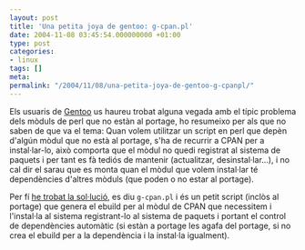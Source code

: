 ```yaml
---
layout: post
title: 'Una petita joya de gentoo: g-cpan.pl'
date: 2004-11-08 03:45:54.000000000 +01:00
type: post
categories:
- linux
tags: []
meta:
permalink: "/2004/11/08/una-petita-joya-de-gentoo-g-cpanpl/"
---
```

Els usuaris de [Gentoo](http://www.gentoo.org) us haureu trobat alguna vegada amb el típic problema dels mòduls de perl que no estàn al portage, ho resumeixo per als que no saben de que va el tema: Quan volem utilitzar un script en perl que depèn d'algún mòdul que no està al portage, s'ha de recurrir a CPAN per a instal·lar-lo, això comporta que el mòdul no quedi registrat al sistema de paquets i per tant es fà tediós de mantenir (actualitzar, desinstal·lar...), i no cal dir el sarau que es monta quan el mòdul que volem instal·lar té dependències d'altres mòduls (que poden o no estar al portage).

Per fí [he trobat la sol·lució](http://thread.gmane.org/gmane.linux.gentoo.user/106090), es diu `g-cpan.pl` i és un petit script (inclòs al portage) que genera el ebuild per al mòdul de CPAN que necessitem i l'instal·la al sistema registrant-lo al sistema de paquets i portant el control de dependències automàtic (si estàn a portage les agafa del portage, si no crea el ebuild per a la dependència i la instal·la igualment).

